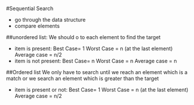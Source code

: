 #Sequential Search
* go through the data structure
* compare elements

##unordered list:
We should o to each element to find the target
* item is present:
  Best Case= 1
  Worst Case = n (at the last element)
  Average case = n/2
* item is not present:
   Best Case= n
  Worst Case = n
  Average case = n
  

##Ordered list
We only have to search until we reach an element which is a match or we search an element which is greater than the target
* item is present or not:
   Best Case= 1
  Worst Case = n (at the last element)
  Average case = n/2
